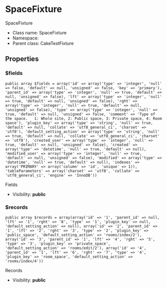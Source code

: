 SpaceFixture
===============

SpaceFixture




* Class name: SpaceFixture
* Namespace: 
* Parent class: CakeTestFixture





Properties
----------


### $fields

    public array $fields = array('id' => array('type' => 'integer', 'null' => false, 'default' => null, 'unsigned' => false, 'key' => 'primary'), 'parent_id' => array('type' => 'integer', 'null' => true, 'default' => null, 'unsigned' => false), 'lft' => array('type' => 'integer', 'null' => true, 'default' => null, 'unsigned' => false), 'rght' => array('type' => 'integer', 'null' => true, 'default' => null, 'unsigned' => false), 'type' => array('type' => 'integer', 'null' => true, 'default' => null, 'unsigned' => false, 'comment' => 'Type of the space.   1: Whole site, 2: Public space, 3: Private space, 4: Room space'), 'plugin_key' => array('type' => 'string', 'null' => true, 'default' => null, 'collate' => 'utf8_general_ci', 'charset' => 'utf8'), 'default_setting_action' => array('type' => 'string', 'null' => true, 'default' => null, 'collate' => 'utf8_general_ci', 'charset' => 'utf8'), 'created_user' => array('type' => 'integer', 'null' => true, 'default' => null, 'unsigned' => false), 'created' => array('type' => 'datetime', 'null' => true, 'default' => null), 'modified_user' => array('type' => 'integer', 'null' => true, 'default' => null, 'unsigned' => false), 'modified' => array('type' => 'datetime', 'null' => true, 'default' => null), 'indexes' => array('PRIMARY' => array('column' => 'id', 'unique' => 1)), 'tableParameters' => array('charset' => 'utf8', 'collate' => 'utf8_general_ci', 'engine' => 'InnoDB'))

Fields



* Visibility: **public**


### $records

    public array $records = array(array('id' => '1', 'parent_id' => null, 'lft' => '1', 'rght' => '8', 'type' => '1', 'plugin_key' => null, 'default_setting_action' => null), array('id' => '2', 'parent_id' => '1', 'lft' => '2', 'rght' => '3', 'type' => '2', 'plugin_key' => 'public_space', 'default_setting_action' => 'rooms/index/2'), array('id' => '3', 'parent_id' => '1', 'lft' => '4', 'rght' => '5', 'type' => '3', 'plugin_key' => 'private_space', 'default_setting_action' => 'rooms/edit/2'), array('id' => '4', 'parent_id' => '1', 'lft' => '6', 'rght' => '7', 'type' => '4', 'plugin_key' => 'room_space', 'default_setting_action' => 'rooms/index/4'))

Records



* Visibility: **public**



